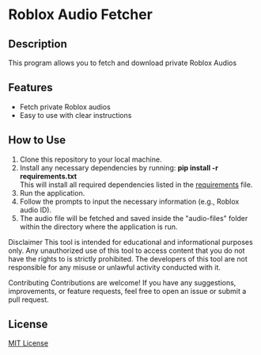 # Roblox Audio Fetcher

## Description
This program allows you to fetch and download private Roblox Audios

## Features
- Fetch private Roblox audios
- Easy to use with clear instructions

## How to Use
1. Clone this repository to your local machine.
2. Install any necessary dependencies by running: **pip install -r requirements.txt**\
This will install all required dependencies listed in the [requirements](requirements.txt) file.
1. Run the application.
2. Follow the prompts to input the necessary information (e.g., Roblox audio ID).
3. The audio file will be fetched and saved inside the "audio-files" folder within the directory where the application is run.

Disclaimer
This tool is intended for educational and informational purposes only. Any unauthorized use of this tool to access content that you do not have the rights to is strictly prohibited. The developers of this tool are not responsible for any misuse or unlawful activity conducted with it.

Contributing
Contributions are welcome! If you have any suggestions, improvements, or feature requests, feel free to open an issue or submit a pull request.

## License
[MIT License](LICENSE)
